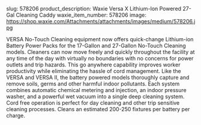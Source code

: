 slug: 578206
product_description: Waxie Versa X Lithium-Ion Powered 27-Gal Cleaning Caddy
waxie_item_number: 578206
image: https://shop.waxie.com/Attachments/attachments/images/medium/578206.jpg

VERSA No-Touch Cleaning equipment now offers quick-change Lithium-ion Battery Power Packs for the 17-Gallon and 27-Gallon No-Touch Cleaning models. Cleaners can now move freely and quickly throughout the facility at any time of the day with virtually no boundaries with no concerns for power outlets and trip hazards. This go anywhere capability improves worker productivity while eliminating the hassle of cord management. Like the VERSA and VERSA II, the battery powered models thoroughly capture and remove soils, germs and other harmful indoor pollutants. Each system combines automatic chemical metering and injection, an indoor pressure washer, and a powerful wet vacuum into a single deep cleaning system. Cord free operation is perfect for day cleaning and other trip sensitive cleaning processes. Cleans an estimated 200-250 fixtures per battery per charge.
